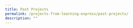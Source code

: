 ```yaml
---
title: Past Projects
permalink: /projects-from-learning-express/past-projects/
description: ""
---
```

